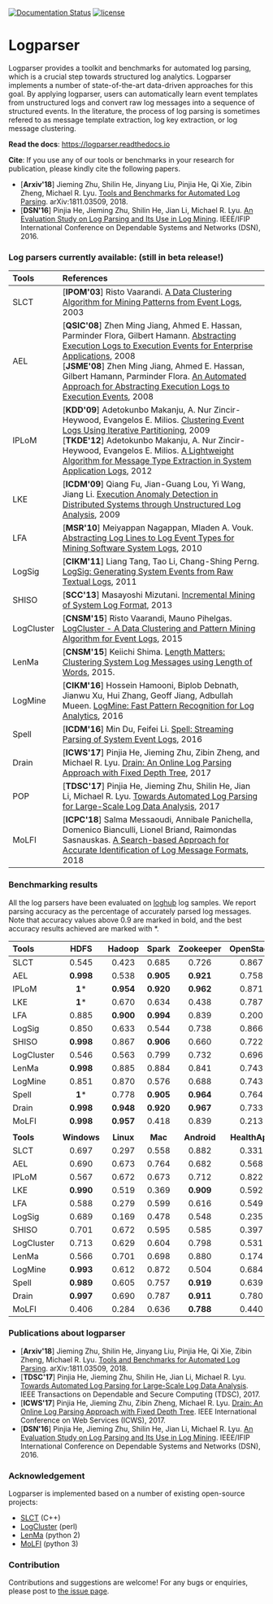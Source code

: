 [![Documentation Status](https://readthedocs.org/projects/logparser/badge/?version=latest)](https://logparser.readthedocs.io/en/latest/?badge=latest)
[![license](https://img.shields.io/badge/license-MIT-green.svg)](./LICENSE.md)

# Logparser
Logparser provides a toolkit and benchmarks for automated log parsing, which is a crucial step towards structured log analytics. Logparser implements a number of state-of-the-art data-driven approaches for this goal. By applying logparser, users can automatically learn event templates from unstructured logs and convert raw log messages into a sequence of structured events. In the literature, the process of log parsing is sometimes refered to as message template extraction, log key extraction, or log message clustering. 

**Read the docs**: https://logparser.readthedocs.io

**Cite**: If you use any of our tools or benchmarks in your research for publication, please kindly cite the following papers.
+ [**Arxiv'18**] Jieming Zhu, Shilin He, Jinyang Liu, Pinjia He, Qi Xie, Zibin Zheng, Michael R. Lyu. [Tools and Benchmarks for Automated Log Parsing](https://arxiv.org/pdf/1811.03509.pdf). arXiv:1811.03509, 2018.
+ [**DSN'16**] Pinjia He, Jieming Zhu, Shilin He, Jian Li, Michael R. Lyu. [An Evaluation Study on Log Parsing and Its Use in Log Mining](http://jiemingzhu.github.io/pub/pjhe_dsn2016.pdf). IEEE/IFIP International Conference on Dependable Systems and Networks (DSN), 2016.

### Log parsers currently available: (still in beta release!)

| Tools | References |
| :--- | :--- |
| SLCT | [**IPOM'03**] Risto Vaarandi. [A Data Clustering Algorithm for Mining Patterns from Event Logs](http://www.quretec.com/u/vilo/edu/2003-04/DM_seminar_2003_II/ver1/P12/slct-ipom03-web.pdf), 2003 |
| AEL | [**QSIC'08**] Zhen Ming Jiang, Ahmed E. Hassan, Parminder Flora, Gilbert Hamann. [Abstracting Execution Logs to Execution Events for Enterprise Applications](https://www.researchgate.net/publication/4366728_Abstracting_Execution_Logs_to_Execution_Events_for_Enterprise_Applications_Short_Paper), 2008<br> [**JSME'08**] Zhen Ming Jiang, Ahmed E. Hassan, Gilbert Hamann, Parminder Flora. [An Automated Approach for Abstracting Execution Logs to Execution Events](http://www.cse.yorku.ca/~zmjiang/publications/jsme2008.pdf), 2008 |
| IPLoM | [**KDD'09**] Adetokunbo Makanju, A. Nur Zincir-Heywood, Evangelos E. Milios. [Clustering Event Logs Using Iterative Partitioning](https://web.cs.dal.ca/~makanju/publications/paper/kdd09.pdf), 2009<br> [**TKDE'12**] Adetokunbo Makanju, A. Nur Zincir-Heywood, Evangelos E. Milios. [A Lightweight Algorithm for Message Type Extraction in System Application Logs](http://ieeexplore.ieee.org/abstract/document/5936060/), 2012 |
| LKE | [**ICDM'09**] Qiang Fu, Jian-Guang Lou, Yi Wang, Jiang Li. [Execution Anomaly Detection in Distributed Systems through Unstructured Log Analysis](https://www.microsoft.com/en-us/research/wp-content/uploads/2016/02/DM790-CR.pdf), 2009 |
| LFA | [**MSR'10**] Meiyappan Nagappan, Mladen A. Vouk. [Abstracting Log Lines to Log Event Types for Mining Software System Logs](http://www.se.rit.edu/~mei/publications/pdfs/Abstracting-Log-Lines-to-Log-Event-Types-for-Mining-Software-System-Logs.pdf), 2010|
| LogSig | [**CIKM'11**] Liang Tang, Tao Li, Chang-Shing Perng. [LogSig: Generating System Events from Raw Textual Logs](https://users.cs.fiu.edu/~taoli/pub/liang-cikm2011.pdf), 2011 |
| SHISO | [**SCC'13**] Masayoshi Mizutani. [Incremental Mining of System Log Format](http://ieeexplore.ieee.org/document/6649746/), 2013|
| LogCluster | [**CNSM'15**] Risto Vaarandi, Mauno Pihelgas. [LogCluster - A Data Clustering and Pattern Mining Algorithm for Event Logs](http://dl.ifip.org/db/conf/cnsm/cnsm2015/1570161213.pdf), 2015 |
| LenMa | [**CNSM'15**] Keiichi Shima. [Length Matters: Clustering System Log Messages using Length of Words](https://arxiv.org/pdf/1611.03213.pdf), 2015. |
| LogMine | [**CIKM'16**] Hossein Hamooni, Biplob Debnath, Jianwu Xu, Hui Zhang, Geoff Jiang, Adbullah Mueen. [LogMine: Fast Pattern Recognition for Log Analytics](http://www.cs.unm.edu/~mueen/Papers/LogMine.pdf), 2016 |
| Spell | [**ICDM'16**] Min Du, Feifei Li. [Spell: Streaming Parsing of System Event Logs](https://www.cs.utah.edu/~lifeifei/papers/spell.pdf), 2016 |
| Drain | [**ICWS'17**] Pinjia He, Jieming Zhu, Zibin Zheng, and Michael R. Lyu. [Drain: An Online Log Parsing Approach with Fixed Depth Tree](http://jiemingzhu.github.io/pub/pjhe_icws2017.pdf), 2017 |
| POP | [**TDSC'17**] Pinjia He, Jieming Zhu, Shilin He, Jian Li, Michael R. Lyu. [Towards Automated Log Parsing for Large-Scale Log Data Analysis](http://jiemingzhu.github.io/pub/pjhe_tdsc2017.pdf), 2017 |
| MoLFI | [**ICPC'18**] Salma Messaoudi, Annibale Panichella, Domenico Bianculli, Lionel Briand, Raimondas Sasnauskas. [A Search-based Approach for Accurate Identification of Log Message Formats](http://publications.uni.lu/bitstream/10993/35286/1/ICPC-2018.pdf), 2018 |


### Benchmarking results
All the log parsers have been evaluated on [loghub](https://github.com/logpai/loghub) log samples. We report parsing accuracy as the percentage of accurately parsed log messages. Note that accuracy values above 0.9 are marked in bold, and the best accuracy results achieved are marked with \*. 

| **Tools**   |  **HDFS**   | **Hadoop** | **Spark**  | **Zookeeper** | **OpenStack** |  **BGL**   |   **HPC**   | **Thunderbird** |
| :---------- | :---------: | :--------: | :--------: | :-----------: | :-----------: | :--------: | :---------: | :-------------: |
| SLCT        |    0.545    |   0.423    |   0.685    |     0.726     |     0.867     |   0.573    |    0.839    |      0.882      |
| AEL         |  **0.998**  |   0.538    | **0.905**  |   **0.921**   |     0.758     | **0.957**  |  **0.903**  |    **0.941**    |
| IPLoM       |   **1***    | **0.954**  | **0.920**  |   **0.962**   |     0.871     | **0.939**  |    0.824    |      0.663      |
| LKE         |   **1***    |   0.670    |   0.634    |     0.438     |     0.787     |   0.128    |    0.574    |      0.813      |
| LFA         |    0.885    | **0.900**  | **0.994**  |     0.839     |     0.200     |   0.854    |    0.817    |      0.649      |
| LogSig      |    0.850    |   0.633    |   0.544    |     0.738     |     0.866     |   0.227    |    0.354    |      0.694      |
| SHISO       |  **0.998**  |   0.867    | **0.906**  |     0.660     |     0.722     |   0.711    |    0.325    |      0.576      |
| LogCluster  |    0.546    |   0.563    |   0.799    |     0.732     |     0.696     |   0.835    |    0.788    |      0.599      |
| LenMa       |  **0.998**  |   0.885    |   0.884    |     0.841     |     0.743     |   0.690    |    0.830    |    **0.943**    |
| LogMine     |    0.851    |   0.870    |   0.576    |     0.688     |     0.743     |   0.723    |    0.784    |    **0.919**    |
| Spell       |   **1***    |   0.778    | **0.905**  |   **0.964**   |     0.764     |   0.787    |    0.654    |      0.844      |
| Drain       |  **0.998**  | **0.948**  | **0.920**  |   **0.967**   |     0.733     | **0.963**  |    0.887    |    **0.955**    |
| MoLFI       |  **0.998**  | **0.957**  |   0.418    |     0.839     |     0.213     | **0.960**  |    0.824    |      0.646      |
|             |             |            |            |               |               |            |             |                 |
| **Tools**   | **Windows** | **Linux**  |  **Mac**   |  **Android**  | **HealthApp** | **Apache** | **OpenSSH** |  **Proxifier**  |
| SLCT        |    0.697    |   0.297    |   0.558    |     0.882     |     0.331     |   0.731    |    0.521    |      0.518      |
| AEL         |    0.690    |   0.673    |   0.764    |     0.682     |     0.568     |   **1***   |    0.538    |    0.518    |
| IPLoM       |    0.567    |   0.672    |   0.673    |     0.712     |     0.822     |   **1***   |    0.802    |    0.515    |
| LKE         |  **0.990**  |   0.519    |   0.369    |   **0.909**   |     0.592     |   **1***   |    0.426    |      0.495      |
| LFA         |    0.588    |   0.279    |   0.599    |     0.616     |     0.549     |   **1***   |    0.501    |      0.026      |
| LogSig      |    0.689    |   0.169    |   0.478    |     0.548     |     0.235     |   0.582    |    0.373    |      **0.967**      |
| SHISO       |    0.701    |   0.672    |   0.595    |     0.585     |     0.397     |   **1***   |    0.619    |      0.517      |
| LogCluster  |    0.713    |   0.629    |   0.604    |     0.798     |     0.531     |   0.709    |    0.426    |      **0.951**      |
| LenMa       |    0.566    |   0.701    |   0.698    |     0.880     |     0.174     |   **1***   |    **0.925**    |      0.508      |
| LogMine     |  **0.993**  |   0.612    |   0.872    |     0.504     |     0.684     |   **1***   |    0.431    |      0.517      |
| Spell       |  **0.989**  |   0.605    |   0.757    |   **0.919**   |     0.639     |   **1***   |    0.554    |      0.527      |
| Drain       |  **0.997**  |   0.690    |   0.787    |   **0.911**   |     0.780     |   **1***   |    0.788    |      0.527      |
| MoLFI       |    0.406    |   0.284    |   0.636    |   **0.788**   |     0.440     |   **1***   |    0.50    |        0.013        |


### Publications about logparser
+ [**Arxiv'18**] Jieming Zhu, Shilin He, Jinyang Liu, Pinjia He, Qi Xie, Zibin Zheng, Michael R. Lyu. [Tools and Benchmarks for Automated Log Parsing](https://arxiv.org/pdf/1811.03509.pdf). arXiv:1811.03509, 2018.
+ [**TDSC'17**] Pinjia He, Jieming Zhu, Shilin He, Jian Li, Michael R. Lyu. [Towards Automated Log Parsing for Large-Scale Log Data Analysis](http://jiemingzhu.github.io/pub/pjhe_tdsc2017.pdf). IEEE Transactions on Dependable and Secure Computing (TDSC), 2017.
+ [**ICWS'17**] Pinjia He, Jieming Zhu, Zibin Zheng, Michael R. Lyu. [Drain: An Online Log Parsing Approach with Fixed Depth Tree](http://jiemingzhu.github.io/pub/pjhe_icws2017.pdf). IEEE International Conference on Web Services (ICWS), 2017.
+ [**DSN'16**] Pinjia He, Jieming Zhu, Shilin He, Jian Li, Michael R. Lyu. [An Evaluation Study on Log Parsing and Its Use in Log Mining](http://jiemingzhu.github.io/pub/pjhe_dsn2016.pdf). IEEE/IFIP International Conference on Dependable Systems and Networks (DSN), 2016.

### Acknowledgement
Logparser is implemented based on a number of existing open-source projects:
+ [SLCT](http://ristov.github.io/slct/) (C++)
+ [LogCluster](https://github.com/ristov/logcluster) (perl)
+ [LenMa](https://github.com/keiichishima/templateminer) (python 2)
+ [MoLFI](https://github.com/SalmaMessaoudi/MoLFI) (python 3)

### Contribution
Contributions and suggestions are welcome! For any bugs or enquiries, please post to [the issue page](https://github.com/logpai/logparser/issues). 


